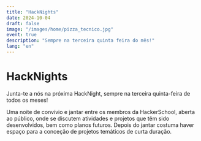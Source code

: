 ```yaml
---
title: "HackNights"
date: 2024-10-04
draft: false
image: "/images/home/pizza_tecnico.jpg"
event: true
description: "Sempre na terceira quinta feira do mês!"
lang: "en"
---
```


# HackNights

Junta-te a nós na próxima HackNight, sempre na terceira quinta-feira de todos os meses!

Uma noite de convívio e jantar entre os membros da HackerSchool, aberta ao público, onde se discutem atividades e projetos que têm sido desenvolvidos, bem como planos futuros. Depois do jantar costuma haver espaço para a conceção de projetos temáticos de curta duração.

<!-- ![Hackers com pizzas junto ao logo do Técnico, na Alameda.](/images/home/pizza_tecnico.jpg)  -->
